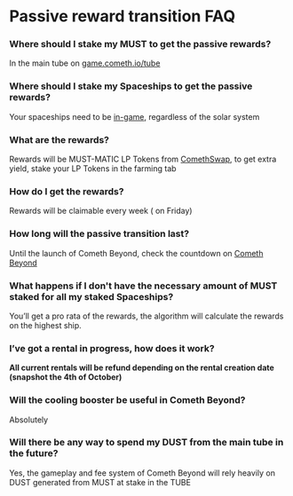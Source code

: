# Passive reward transition FAQ

### **Where should I stake my MUST to get the passive rewards?**

In the main tube on [game.cometh.io/tube](http://game.cometh.io/tube)  


### **Where should I stake my Spaceships to get the passive rewards?**

Your spaceships need to be [in-game](http://game.cometh.io), regardless of the solar system  


### **What are the rewards?**

Rewards will be MUST-MATIC LP Tokens from [ComethSwap](http://swap.cometh.io), to get extra yield, stake your LP Tokens in the farming tab  


### **How do I get the rewards?**

Rewards will be claimable every week \( on Friday\)  


### **How long will the passive transition last?**

Until the launch of Cometh Beyond, check the countdown on [Cometh Beyond](http://cometh.io)  


### **What happens if I don't have the necessary amount of MUST staked for all my staked Spaceships?**

You’ll get a pro rata of the rewards, the algorithm will calculate the rewards on the highest ship.  


### **I’ve got a rental in progress, how does it work?**

**All current rentals will be refund depending on the rental creation date \(snapshot the 4th of October\)**   


### **Will the cooling booster be useful in Cometh Beyond?**

Absolutely  


### **Will there be any way to spend my DUST from the main tube in the future?**

Yes, the gameplay and fee system of Cometh Beyond will rely heavily on DUST generated from MUST at stake in the TUBE  


